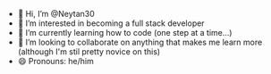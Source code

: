 - 👋 Hi, I’m @Neytan30
- 👀 I’m interested in becoming a full stack developer
- 🌱 I’m currently learning how to code (one step at a time...)
- 💞️ I’m looking to collaborate on anything that makes me learn more (although I'm stil pretty novice on this)
- 😄 Pronouns: he/him

<!---
Neytan30/Neytan30 is a ✨ special ✨ repository because its `README.md` (this file) appears on your GitHub profile.
You can click the Preview link to take a look at your changes.
--->
